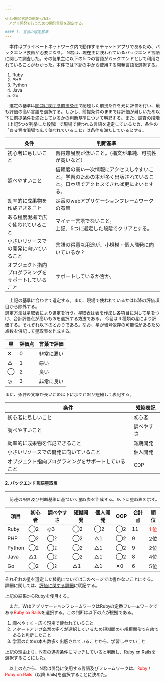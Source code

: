 ```yaml
---
---

<h3>開発言語の選定</h3>
　アプリ開発を行うための開発言語を選定する。

#### 1. 言語の選定基準
---
```

　本件はプライベートネットワーク内で動作するチャットアプリであるため、バックエンド技術が必要になる。
N君は、現在主に使われているバックエンド言語に関して調査した。その結果主に以下の５つの言語がバックエンドとして利用されていることがわかった。本件では下記の中から使用する開発言語を選択する。

1. Ruby
1. PHP
1. Python
1. Java
1. Go

　選定の基準は[開発に関する前提条件]({{site.baseurl}}/precondition)で記述した前提条件を元に評価を行い、最も評価の高い言語を選択する。しかし、前提条件のままでは評価が難しいため以下に前提条件を満たしているかの判断基準について明記する。また、調査の段階（上記5つを列挙した段階）で現場で使われる言語を選定しているため、条件の「ある程度現場で広く使われていること」は条件を満たしているとする。

|条件|判断基準|
|-|-|
|初心者に易しいこと|習得難易度が低いこと。（構文が単純、可読性が高いなど）|
|調べやすいこと|信頼度の高い一次情報にアクセスしやすいこと。学習のための本が多く出版されていること。日本語でアクセスできれば更によいとする。|
|効率的に成果物を作成できること|定番のwebアプリケーションフレームワークの有無|
|ある程度現場で広く使われていること|マイナー言語でないこと。<br>上記、5つに選定した段階でクリアとする。|
|小さいリソースでの開発に向いていること|言語の得意な用途が、小規模・個人開発に向いているか？|
|オブジェクト指向プログラミングをサポートしていること|サポートしているか否か。|

　上記の基準に合わせて選定する。また、現場で使われているかは以降の評価項目から除外する。  
選定方法は星取表により選定を行う。星取表は表を作成し各項目に対して星をつけ、合計評価点が高いものを選択する方法である。
今回は４種類の星により評価する。それぞれ以下のとおりである。なお、星が環境依存の可能性があるため点数を併記して星取表を作成する。

|星|評価点|言葉で評価|
|-|-|-|
|✕|0|非常に悪い|
|△|1|悪い|
|◯|2|良い|
|◎|3|非常に良い|

また、条件の文章が長いため以下に示すとおり短縮して表記する。

|条件|短縮表記|
|-|-|
|初心者に易しいこと|初心者|
|調べやすいこと|調べやすさ|
|効率的に成果物を作成できること|短期開発|
|小さいリソースでの開発に向いていること|個人開発|
|オブジェクト指向プログラミングをサポートしていること|OOP|

#### 2. バックエンド言語星取表
---
　前述の項目及び判断基準に基づいて星取表を作成する。以下に星取表を示す。

|項目|初心者|調べやすさ|短期開発|個人開発|OOP|合計点|順位|
|-|-|-|-|-|-|-|-|
|Ruby|◯2|◎3|◯2|◯2|◯2|11|<span style="color: red;">1位</span>|
|PHP|◯2|◯2|◯2|△1|◯2|9|2位|
|Python|◯2|◯2|◯2|△1|◯2|9|2位|
|Java|△1|◯2|◯2|△1|◯2|8|4位|
|Go|◯2|◯2|△1|△1|✕0|6|5位|

それぞれの星を選定した根拠についてはこのページでは書かないことにする。  
詳細に関しては、[評価に関する詳細]({{site.baseurl}}/detail)に明記する。

上記の結果からRubyを使用する。

　また、WebアプリケーションフレームワークはRubyの定番フレームワークである<span style="color: red;">Ruby on Rails</span>を選択する。この判断は以下の点が根拠である。

1. 調べやすく・広く現場で使われていること
1. スタートアップ企業の多くが選択しているため短期間の小規模開発で有効であると判断したこと
1. 学習のための本も数多く出版されていることから、学習しやすいこと

上記の理由より、N君の選択条件にマッチしていると判断し、Ruby on Railsを選択することにした。

　以上の点から、N君は開発に使用する言語及びフレームワークは、<span style="color: red;">Ruby</span> / <span style="color: red;">Ruby on Rails</span>（以降 Rails)を選択することに決めた。